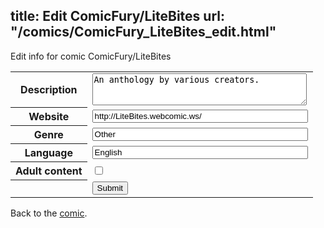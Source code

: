 title: Edit ComicFury/LiteBites
url: "/comics/ComicFury_LiteBites_edit.html"
---
Edit info for comic ComicFury/LiteBites

<form name="comic" action="http://gaepostmail.appspot.com/comic/" method="post">
<table class="comicinfo">
<tr>
<th>Description</th><td><textarea name="description" cols="40" rows="3">An anthology by various creators.</textarea></td>
</tr>
<tr>
<th>Website</th><td><input type="text" name="url" value="http://LiteBites.webcomic.ws/" size="40"/></td>
</tr>
<tr>
<th>Genre</th><td><input type="text" name="genre" value="Other" size="40"/></td>
</tr>
<tr>
<th>Language</th><td><input type="text" name="language" value="English" size="40"/></td>
</tr>
<tr>
<th>Adult content</th><td><input type="checkbox" name="adult" value="adult" /></td>
</tr>
<tr>
<th></th><td>
<input type="hidden" name="comic" value="ComicFury_LiteBites" />
<input type="submit" name="submit" value="Submit" />
</td>
</tr>
</table>
</form>

Back to the [comic](ComicFury_LiteBites.html).
